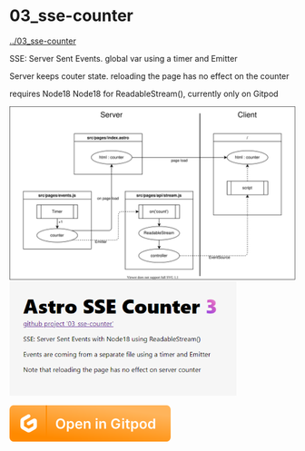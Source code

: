 # 03_sse-counter
[../03_sse-counter](../03_sse-counter)

SSE: Server Sent Events. global var using a timer and Emitter

Server keeps couter state. reloading the page has no effect on the counter

requires Node18 Node18 for ReadableStream(), currently only on Gitpod

<img src="../media/03_sse-counter.drawio.svg" width="700">

<img src="../media/03_sse-counter.png" width="400">

[![open in Gitpod](../media/gitpod.svg)](https://gitpod.io/?on=gitpod#https://github.com/MicroWebStacks/astro-examples/tree/main/03_sse-counter)

